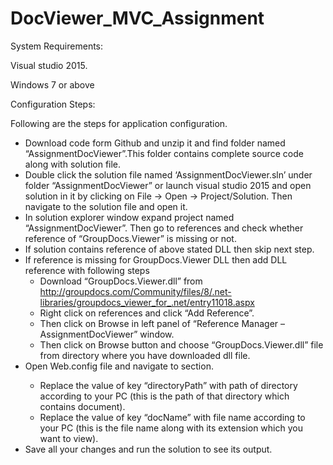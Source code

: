 # DocViewer_MVC_Assignment

System Requirements:

Visual studio 2015.

Windows 7 or above


Configuration Steps:

Following are the steps for application configuration.
* Download code form Github and unzip it and find folder named “AssignmentDocViewer”.This folder contains complete source code along with solution file.
* Double click the solution file named ‘AssignmentDocViewer.sln’ under folder “AssignmentDocViewer” or launch visual studio 2015 and open solution in it by clicking on File -> Open -> Project/Solution. Then navigate to the solution file and open it.
* In solution explorer window expand project named “AssignmentDocViewer”. Then go to references and check whether reference of “GroupDocs.Viewer” is missing or not. 
* If solution contains reference of above stated DLL then skip next step.
* If reference is missing for GroupDocs.Viewer DLL then add DLL reference with following steps
  * Download “GroupDocs.Viewer.dll” from http://groupdocs.com/Community/files/8/.net-libraries/groupdocs_viewer_for_.net/entry11018.aspx
  * Right click on references and click “Add Reference”. 
  * Then click on Browse in left panel of “Reference Manager – AssignmentDocViewer” window.
  * Then click on Browse button and choose “GroupDocs.Viewer.dll” file from directory where you have downloaded dll file.
* Open Web.config file and navigate to <appSettings> section. 
  * Replace the value of key “directoryPath” with path of directory according to your PC (this is the path of that directory which contains document).
  * Replace the value of key “docName” with file name according to your PC (this is the file name along with its extension which you want to view). 
* Save all your changes and run the solution to see its output.
